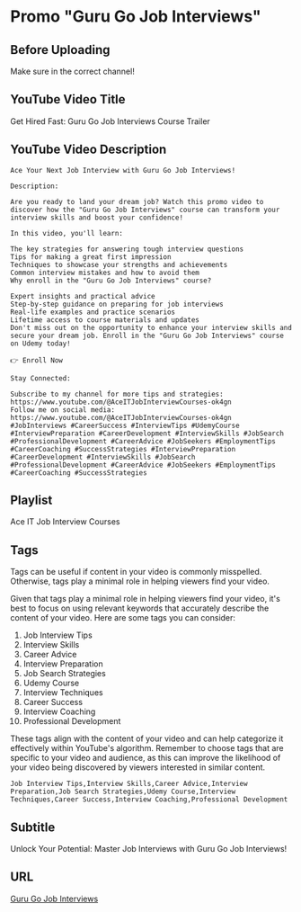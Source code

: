 # Promo "Guru Go Job Interviews"

## Before Uploading

Make sure in the correct channel!

## YouTube Video Title

Get Hired Fast: Guru Go Job Interviews Course Trailer

<!-- ```text
I publish a Udemy course "Guru Go Job Interviews" 
I created a promo video for it.
I want to upload this promo video to my Youtube channel.
What could a good name to attach people to watch the video and enroll my course?
Is this good? - Enroll The Course "Guru Go Job Interviews" Today!
```

Here are a few suggestions:

1. **Ace Your Next Job Interview with Guru Go Job Interviews!**
2. **Land Your Dream Job: Guru Go Job Interviews Course Preview**
3. **Master Job Interviews: Guru Go Job Interviews Course on Udemy**
4. **Boost Your Interview Skills with Guru Go Job Interviews Course**
5. **Get Hired Fast: Guru Go Job Interviews Course Trailer**

These titles emphasize the benefits and outcomes of enrolling in your course, making them more appealing to potential viewers and students. -->

## YouTube Video Description

```text
Ace Your Next Job Interview with Guru Go Job Interviews!

Description:

Are you ready to land your dream job? Watch this promo video to discover how the "Guru Go Job Interviews" course can transform your interview skills and boost your confidence!

In this video, you'll learn:

The key strategies for answering tough interview questions
Tips for making a great first impression
Techniques to showcase your strengths and achievements
Common interview mistakes and how to avoid them
Why enroll in the "Guru Go Job Interviews" course?

Expert insights and practical advice
Step-by-step guidance on preparing for job interviews
Real-life examples and practice scenarios
Lifetime access to course materials and updates
Don't miss out on the opportunity to enhance your interview skills and secure your dream job. Enroll in the "Guru Go Job Interviews" course on Udemy today!

👉 Enroll Now

Stay Connected:

Subscribe to my channel for more tips and strategies: https://www.youtube.com/@AceITJobInterviewCourses-ok4gn
Follow me on social media: https://www.youtube.com/@AceITJobInterviewCourses-ok4gn
#JobInterviews #CareerSuccess #InterviewTips #UdemyCourse #InterviewPreparation #CareerDevelopment #InterviewSkills #JobSearch #ProfessionalDevelopment #CareerAdvice #JobSeekers #EmploymentTips #CareerCoaching #SuccessStrategies #InterviewPreparation #CareerDevelopment #InterviewSkills #JobSearch #ProfessionalDevelopment #CareerAdvice #JobSeekers #EmploymentTips #CareerCoaching #SuccessStrategies
```

<!-- What could be a good description for this video to be uploaded to Youtube

For your YouTube video description, you'll want to provide a brief overview of what viewers can expect from the video, highlight the benefits of your Udemy course, and include a call to action with a link to enroll. Here’s a structured template you can use:

---

**Title: Ace Your Next Job Interview with Guru Go Job Interviews!**

**Description:**

Are you ready to land your dream job? Watch this promo video to discover how the "Guru Go Job Interviews" course can transform your interview skills and boost your confidence!

**In this video, you'll learn:**

- The key strategies for answering tough interview questions
- Tips for making a great first impression
- Techniques to showcase your strengths and achievements
- Common interview mistakes and how to avoid them

**Why enroll in the "Guru Go Job Interviews" course?**

- Expert insights and practical advice
- Step-by-step guidance on preparing for job interviews
- Real-life examples and practice scenarios
- Lifetime access to course materials and updates

Don't miss out on the opportunity to enhance your interview skills and secure your dream job. Enroll in the "Guru Go Job Interviews" course on Udemy today!

👉 [Enroll Now](YourUdemyCourseLink)

**Stay Connected:**

- Subscribe to my channel for more tips and strategies: [YourYouTubeChannelLink]
- Follow me on social media: [YourSocialMediaLinks]

**#JobInterviews #CareerSuccess #InterviewTips #UdemyCourse**

---

This description is designed to engage viewers, provide a clear value proposition, and encourage them to take action by enrolling in your course. Be sure to replace placeholders with your actual links. -->

## Playlist

Ace IT Job Interview Courses

## Tags

Tags can be useful if content in your video is commonly misspelled. Otherwise, tags play a minimal role in helping viewers find your video.

Given that tags play a minimal role in helping viewers find your video, it's best to focus on using relevant keywords that accurately describe the content of your video. Here are some tags you can consider:

1. Job Interview Tips
2. Interview Skills
3. Career Advice
4. Interview Preparation
5. Job Search Strategies
6. Udemy Course
7. Interview Techniques
8. Career Success
9. Interview Coaching
10. Professional Development

These tags align with the content of your video and can help categorize it effectively within YouTube's algorithm. Remember to choose tags that are specific to your video and audience, as this can improve the likelihood of your video being discovered by viewers interested in similar content.

```text
Job Interview Tips,Interview Skills,Career Advice,Interview Preparation,Job Search Strategies,Udemy Course,Interview Techniques,Career Success,Interview Coaching,Professional Development
```

## Subtitle

Unlock Your Potential: Master Job Interviews with Guru Go Job Interviews!

<!-- what can a good subtitle

A good subtitle for your video could be:

"Unlock Your Potential: Master Job Interviews with Guru Go Job Interviews!"

This subtitle encapsulates the essence of your video, highlighting the transformational aspect of the "Guru Go Job Interviews" course in helping viewers excel in their job interviews and achieve career success. It emphasizes the idea of unlocking one's potential and mastering interview skills, which aligns with the content and goals of your video. -->

## URL

[Guru Go Job Interviews](https://youtu.be/3GR4aLx3kNg)
